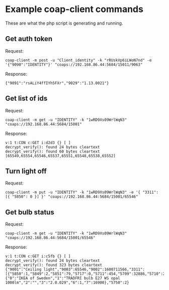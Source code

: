 # Example coap-client commands

These are what the php script is generating and running.

## Get auth token

Request:

    coap-client -m post -u "Client_identity" -k "rRUskVp6iLWoN7nd" -e '{"9090":"IDENTITY"}' "coaps://192.168.86.44:5684/15011/9063"
    
Response:

    {"9091":"rsALiY4ffIYh5FXr","9029":"1.13.0021"}

## Get list of ids

Request:

    coap-client -m get -u "IDENTITY" -k "1wRD9Xs09WrlWqN3" "coaps://192.168.86.44:5684/15001"

Response:

```
v:1 t:CON c:GET i:d2d3 {} [ ]
decrypt_verify(): found 24 bytes cleartext
decrypt_verify(): found 60 bytes cleartext
[65549,65554,65546,65537,65551,65548,65538,65552]
```

## Turn light off

Request:

    coap-client -m put -u "IDENTITY" -k "1wRD9Xs09WrlWqN3" -e '{ "3311": [{ "5850": 0 }] }' "coaps://192.168.86.44:5684/15001/65546"

## Get bulb status
    
Request:
    
    coap-client -m get -u "IDENTITY" -k "1wRD9Xs09WrlWqN3" "coaps://192.168.86.44:5684/15001/65546"
   
Response: 

```
v:1 t:CON c:GET i:c5fb {} [ ]
decrypt_verify(): found 24 bytes cleartext
decrypt_verify(): found 323 bytes cleartext
{"9001":"Ceiling light","9003":65546,"9002":1600711566,"3311":[{"5850":1,"5849":2,"5851":79,"5717":0,"5711":454,"5709":32886,"5710":27217,"5706":"efd275","9003":0}],"9020":1615878625,"9019":1,"9054":0,"3":{"0":"IKEA of Sweden","1":"TRADFRI bulb E27 WS opal 1000lm","2":"","3":"2.0.029","6":1,"7":16900},"5750":2}
```
